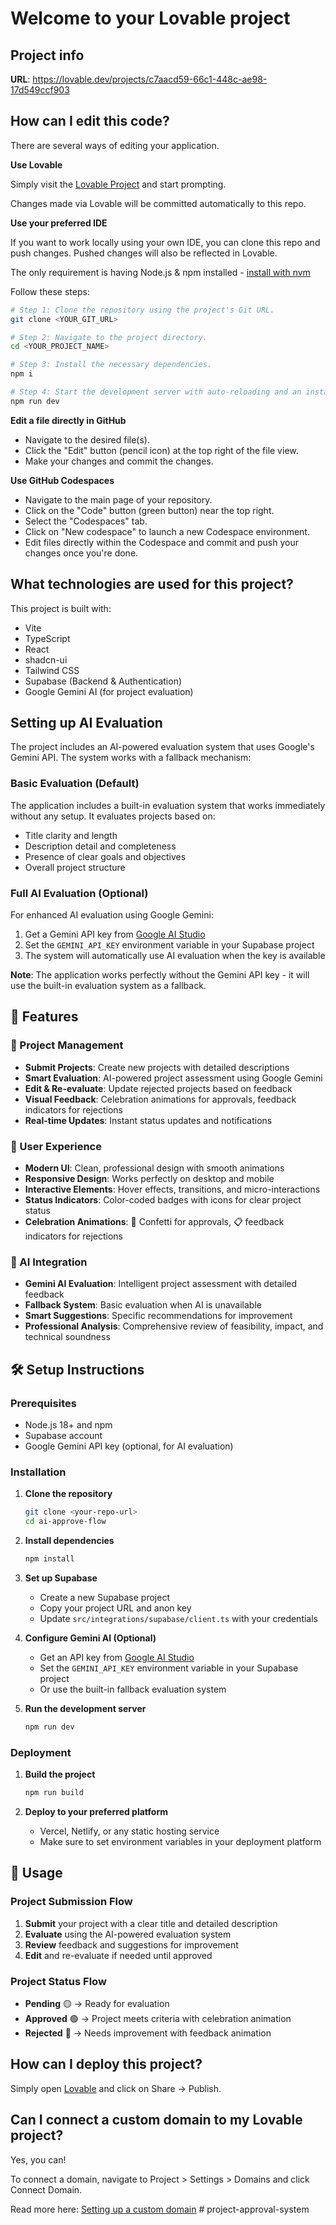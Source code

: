 # Welcome to your Lovable project

## Project info

**URL**: https://lovable.dev/projects/c7aacd59-66c1-448c-ae98-17d549ccf903

## How can I edit this code?

There are several ways of editing your application.

**Use Lovable**

Simply visit the [Lovable Project](https://lovable.dev/projects/c7aacd59-66c1-448c-ae98-17d549ccf903) and start prompting.

Changes made via Lovable will be committed automatically to this repo.

**Use your preferred IDE**

If you want to work locally using your own IDE, you can clone this repo and push changes. Pushed changes will also be reflected in Lovable.

The only requirement is having Node.js & npm installed - [install with nvm](https://github.com/nvm-sh/nvm#installing-and-updating)

Follow these steps:

```sh
# Step 1: Clone the repository using the project's Git URL.
git clone <YOUR_GIT_URL>

# Step 2: Navigate to the project directory.
cd <YOUR_PROJECT_NAME>

# Step 3: Install the necessary dependencies.
npm i

# Step 4: Start the development server with auto-reloading and an instant preview.
npm run dev
```

**Edit a file directly in GitHub**

- Navigate to the desired file(s).
- Click the "Edit" button (pencil icon) at the top right of the file view.
- Make your changes and commit the changes.

**Use GitHub Codespaces**

- Navigate to the main page of your repository.
- Click on the "Code" button (green button) near the top right.
- Select the "Codespaces" tab.
- Click on "New codespace" to launch a new Codespace environment.
- Edit files directly within the Codespace and commit and push your changes once you're done.

## What technologies are used for this project?

This project is built with:

- Vite
- TypeScript
- React
- shadcn-ui
- Tailwind CSS
- Supabase (Backend & Authentication)
- Google Gemini AI (for project evaluation)

## Setting up AI Evaluation

The project includes an AI-powered evaluation system that uses Google's Gemini API. The system works with a fallback mechanism:

### Basic Evaluation (Default)
The application includes a built-in evaluation system that works immediately without any setup. It evaluates projects based on:
- Title clarity and length
- Description detail and completeness
- Presence of clear goals and objectives
- Overall project structure

### Full AI Evaluation (Optional)
For enhanced AI evaluation using Google Gemini:

1. Get a Gemini API key from [Google AI Studio](https://makersuite.google.com/app/apikey)
2. Set the `GEMINI_API_KEY` environment variable in your Supabase project
3. The system will automatically use AI evaluation when the key is available

**Note**: The application works perfectly without the Gemini API key - it will use the built-in evaluation system as a fallback.

## 🚀 Features

### 📝 Project Management
- **Submit Projects**: Create new projects with detailed descriptions
- **Smart Evaluation**: AI-powered project assessment using Google Gemini
- **Edit & Re-evaluate**: Update rejected projects based on feedback
- **Visual Feedback**: Celebration animations for approvals, feedback indicators for rejections
- **Real-time Updates**: Instant status updates and notifications

### 🎨 User Experience
- **Modern UI**: Clean, professional design with smooth animations
- **Responsive Design**: Works perfectly on desktop and mobile
- **Interactive Elements**: Hover effects, transitions, and micro-interactions
- **Status Indicators**: Color-coded badges with icons for clear project status
- **Celebration Animations**: 🎉 Confetti for approvals, 📋 feedback indicators for rejections

### 🤖 AI Integration
- **Gemini AI Evaluation**: Intelligent project assessment with detailed feedback
- **Fallback System**: Basic evaluation when AI is unavailable
- **Smart Suggestions**: Specific recommendations for improvement
- **Professional Analysis**: Comprehensive review of feasibility, impact, and technical soundness

## 🛠️ Setup Instructions

### Prerequisites
- Node.js 18+ and npm
- Supabase account
- Google Gemini API key (optional, for AI evaluation)

### Installation

1. **Clone the repository**
   ```bash
   git clone <your-repo-url>
   cd ai-approve-flow
   ```

2. **Install dependencies**
   ```bash
   npm install
   ```

3. **Set up Supabase**
   - Create a new Supabase project
   - Copy your project URL and anon key
   - Update `src/integrations/supabase/client.ts` with your credentials

4. **Configure Gemini AI (Optional)**
   - Get an API key from [Google AI Studio](https://makersuite.google.com/app/apikey)
   - Set the `GEMINI_API_KEY` environment variable in your Supabase project
   - Or use the built-in fallback evaluation system

5. **Run the development server**
   ```bash
   npm run dev
   ```

### Deployment

1. **Build the project**
   ```bash
   npm run build
   ```

2. **Deploy to your preferred platform**
   - Vercel, Netlify, or any static hosting service
   - Make sure to set environment variables in your deployment platform

## 🎯 Usage

### Project Submission Flow
1. **Submit** your project with a clear title and detailed description
2. **Evaluate** using the AI-powered evaluation system
3. **Review** feedback and suggestions for improvement
4. **Edit** and re-evaluate if needed until approved

### Project Status Flow
- **Pending** 🟡 → Ready for evaluation
- **Approved** 🟢 → Project meets criteria with celebration animation
- **Rejected** 🔴 → Needs improvement with feedback animation

## How can I deploy this project?

Simply open [Lovable](https://lovable.dev/projects/c7aacd59-66c1-448c-ae98-17d549ccf903) and click on Share -> Publish.

## Can I connect a custom domain to my Lovable project?

Yes, you can!

To connect a domain, navigate to Project > Settings > Domains and click Connect Domain.

Read more here: [Setting up a custom domain](https://docs.lovable.dev/tips-tricks/custom-domain#step-by-step-guide)
#   p r o j e c t - a p p r o v a l - s y s t e m  
 